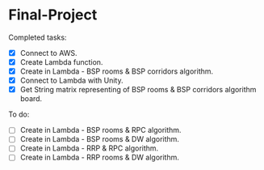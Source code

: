 # Final-Project
Completed tasks:

-[x] Connect to AWS.
-[x] Create Lambda function.
-[x] Create in Lambda - BSP rooms & BSP corridors algorithm.
-[x] Connect to Lambda with Unity.
-[x] Get String matrix representing of BSP rooms & BSP corridors algorithm board.

To do:
-[ ] Create in Lambda - BSP rooms & RPC algorithm.
-[ ] Create in Lambda - BSP rooms & DW algorithm.
-[ ] Create in Lambda - RRP & RPC algorithm.
-[ ] Create in Lambda - RRP rooms & DW algorithm.